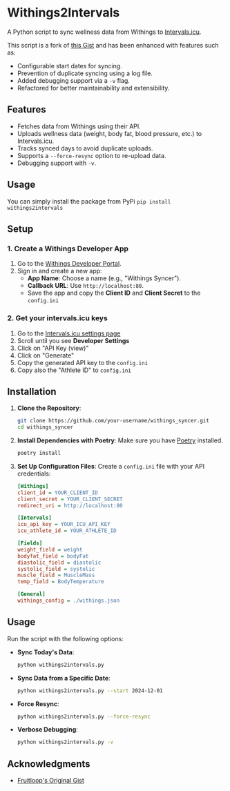 
# Withings2Intervals

A Python script to sync wellness data from Withings to [Intervals.icu](https://intervals.icu).

This script is a fork of [this Gist](https://gist.github.com/fruitloop/7e79eeab9fd4ba7d2be5cdf8175d2267) and has been enhanced with features such as:
- Configurable start dates for syncing.
- Prevention of duplicate syncing using a log file.
- Added debugging support via a `-v` flag.
- Refactored for better maintainability and extensibility.

## Features
- Fetches data from Withings using their API.
- Uploads wellness data (weight, body fat, blood pressure, etc.) to Intervals.icu.
- Tracks synced days to avoid duplicate uploads.
- Supports a `--force-resync` option to re-upload data.
- Debugging support with `-v`.

## Usage
You can simply install the package from PyPi
`pip install withings2intervals`

## Setup

### 1. Create a Withings Developer App
1. Go to the [Withings Developer Portal](https://developer.withings.com/).
2. Sign in and create a new app:
   - **App Name**: Choose a name (e.g., "Withings Syncer").
   - **Callback URL**: Use `http://localhost:80`.
   - Save the app and copy the **Client ID** and **Client Secret** to the `config.ini`

### 2. Get your intervals.icu keys
1. Go to the [Intervals.icu settings page](https://intervals.icu/settings)
2. Scroll until you see **Developer Settings**
3. Click on "API Key (view)"
4. Click on "Generate"
5. Copy the generated API key to the `config.ini`
6. Copy also the "Athlete ID" to `config.ini`





## Installation

1. **Clone the Repository**:
   ```bash
   git clone https://github.com/your-username/withings_syncer.git
   cd withings_syncer
   ```

2. **Install Dependencies with Poetry**:
   Make sure you have [Poetry](https://python-poetry.org/docs/#installation) installed.
   ```bash
   poetry install
   ```

3. **Set Up Configuration Files**:
   Create a `config.ini` file with your API credentials:
   ```ini
   [Withings]
   client_id = YOUR_CLIENT_ID
   client_secret = YOUR_CLIENT_SECRET
   redirect_uri = http://localhost:80

   [Intervals]
   icu_api_key = YOUR_ICU_API_KEY
   icu_athlete_id = YOUR_ATHLETE_ID

   [Fields]
   weight_field = weight
   bodyfat_field = bodyFat
   diastolic_field = diastolic
   systolic_field = systolic
   muscle_field = MuscleMass
   temp_field = BodyTemperature

   [General]
   withings_config = ./withings.json
   ```

## Usage

Run the script with the following options:

- **Sync Today's Data**:
  ```bash
  python withings2intervals.py
  ```

- **Sync Data from a Specific Date**:
  ```bash
  python withings2intervals.py --start 2024-12-01
  ```

- **Force Resync**:
  ```bash
  python withings2intervals.py --force-resync
  ```

- **Verbose Debugging**:
  ```bash
  python withings2intervals.py -v
  ```

## Acknowledgments
- [Fruitloop's Original Gist](https://gist.github.com/fruitloop/7e79eeab9fd4ba7d2be5cdf8175d2267)
